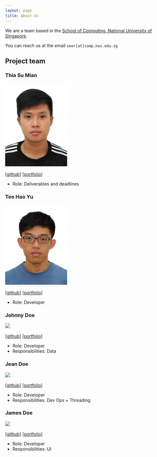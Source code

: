 ```yaml
---
layout: page
title: About Us
---
```


We are a team based in the [School of Computing, National University of Singapore](http://www.comp.nus.edu.sg).

You can reach us at the email `seer[at]comp.nus.edu.sg`

## Project team

### Thia Su Mian

<img src="images/tsumian.png" width="200px">

[[github](https://github.com/tsumian)]
[[portfolio](team/tsumian.md)]

* Role: Deliverables and deadlines

### Teo Hao Yu

<img src="images/tobihy.png" width="200px">

[[github](https://github.com/tobihy)]
[[portfolio](team/tobihy.md)]

* Role: Developer

### Johnny Doe

<img src="images/johndoe.png" width="200px">

[[github](http://github.com/johndoe)] [[portfolio](team/johndoe.md)]

* Role: Developer
* Responsibilities: Data

### Jean Doe

<img src="images/johndoe.png" width="200px">

[[github](http://github.com/johndoe)]
[[portfolio](team/johndoe.md)]

* Role: Developer
* Responsibilities: Dev Ops + Threading

### James Doe

<img src="images/johndoe.png" width="200px">

[[github](http://github.com/johndoe)]
[[portfolio](team/johndoe.md)]

* Role: Developer
* Responsibilities: UI
